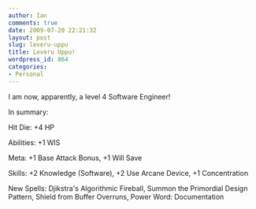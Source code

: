 ```yaml
---
author: Ian
comments: true
date: 2009-07-20 22:21:32
layout: post
slug: leveru-uppu
title: Leveru Uppu!
wordpress_id: 864
categories:
- Personal
---
```


I am now, apparently, a level 4 Software Engineer!

In summary:

Hit Die: +4 HP  

Abilities: +1 WIS  

Meta: +1 Base Attack Bonus, +1 Will Save  

Skills: +2 Knowledge (Software), +2 Use Arcane Device, +1 Concentration  

New Spells: Djikstra's Algorithmic Fireball, Summon the Primordial Design Pattern, Shield from Buffer Overruns, Power Word: Documentation

</geek>
